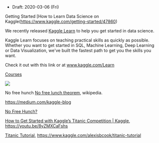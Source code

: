 * Draft: 2020-03-06 (Fri)

Getting Started
[How to Learn Data Science on Kaggle(https://www.kaggle.com/getting-started/47860)

We recently released [Kaggle Learn](https://www.kaggle.com/learn/overview) to help you get started in data science.

Kaggle Learn focuses on teaching practical skills as quickly as possible. Whether you want to get started in SQL, Machine Learning, Deep Learning or Data Visualization, we've built the fastest path to get you the skills you want.

Check it out with this link or at www.kaggle.com/Learn

[Courses](https://www.kaggle.com/learn/overview)

<img src="images/">

No free hunch
[No free lunch theorem](https://en.wikipedia.org/wiki/No_free_lunch_theorem), wikipedia.

https://medium.com/kaggle-blog

[No Free Hunch?](https://www.kaggle.com/c/mens-machine-learning-competition-2018/discussion/51855)

[How to Get Started with Kaggle’s Titanic Competition | Kaggle](https://youtu.be/8yZMXCaFshs), https://youtu.be/8yZMXCaFshs



[Titanic Tutorial](https://www.kaggle.com/alexisbcook/titanic-tutorial), https://www.kaggle.com/alexisbcook/titanic-tutorial
